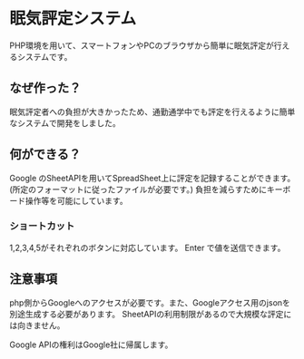 # 眠気評定システム
PHP環境を用いて、スマートフォンやPCのブラウザから簡単に眠気評定が行えるシステムです。

## なぜ作った？
眠気評定者への負担が大きかったため、通勤通学中でも評定を行えるように簡単なシステムで開発をしました。

## 何ができる？
Google のSheetAPIを用いてSpreadSheet上に評定を記録することができます。(所定のフォーマットに従ったファイルが必要です。)
負担を減らすためにキーボード操作等を可能にしています。

### ショートカット
1,2,3,4,5がそれぞれのボタンに対応しています。
Enter で値を送信できます。

## 注意事項
php側からGoogleへのアクセスが必要です。また、Googleアクセス用のjsonを別途生成する必要があります。
SheetAPIの利用制限があるので大規模な評定には向きません。

Google APIの権利はGoogle社に帰属します。
